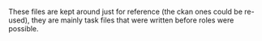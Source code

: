 These files are kept around just for reference (the ckan ones could be re-used), they are mainly task files that were written before roles were possible.

